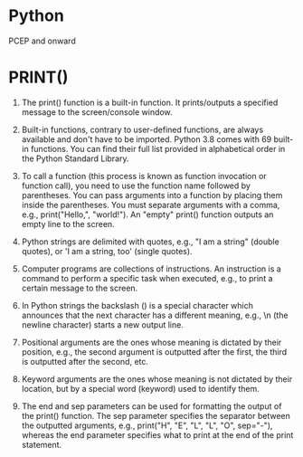 # Python
PCEP and onward

# PRINT()
1. The print() function is a built-in function. It prints/outputs a specified message to the screen/console window.

2. Built-in functions, contrary to user-defined functions, are always available and don't have to be imported. Python 3.8 comes with 69 built-in functions. You can find their full list provided in alphabetical order in the Python Standard Library.

3. To call a function (this process is known as function invocation or function call), you need to use the function name followed by parentheses. You can pass arguments into a function by placing them inside the parentheses. You must separate arguments with a comma, e.g., print("Hello,", "world!"). An "empty" print() function outputs an empty line to the screen.

4. Python strings are delimited with quotes, e.g., "I am a string" (double quotes), or 'I am a string, too' (single quotes).

5. Computer programs are collections of instructions. An instruction is a command to perform a specific task when executed, e.g., to print a certain message to the screen.

6. In Python strings the backslash (\) is a special character which announces that the next character has a different meaning, e.g., \n (the newline character) starts a new output line.

7. Positional arguments are the ones whose meaning is dictated by their position, e.g., the second argument is outputted after the first, the third is outputted after the second, etc.

8. Keyword arguments are the ones whose meaning is not dictated by their location, but by a special word (keyword) used to identify them.

9. The end and sep parameters can be used for formatting the output of the print() function. The sep parameter specifies the separator between the outputted arguments, e.g., print("H", "E", "L", "L", "O", sep="-"), whereas the end parameter specifies what to print at the end of the print statement.
